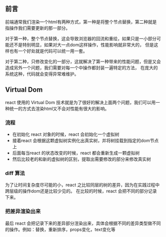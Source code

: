 ## 前言

前端通常我们渲染一个html有两种方式，第一种是将整个节点替换，第二种就是指操作我们需要更新的那一部分。

对于第一种，整个节点替换，这会导致浏览器的回流和重绘，如果只是一小部分可能还不是特别明显，如果对大一点dom这样操作，性能影响就非常大的，
但是这样也有一个好处就是代码可以统一用一套。

对于第二种，只修改变化的一部分，这就解决了第一种带来的性能问题，但是又会造成另外一个问题，我们需要对每一个中操作都封装一遍特定的方法，
在庞大的系统这种，代码就会变得异常难维护。

## Virtual Dom

react 使用的 Virtual Dom 技术就是为了很好的解决上面两个问题，我们可以用一种统一的方式去渲染html又不会对性能有很大的影响。

### 流程

- 在初始化 react 对象的时候，react 会初始化一个虚拟树
- 接着react 会根据这颗虚拟树实例化出真实树，并将树挂载到指定的dom节点上
- 后面每当react 的状态改变的时候，react 都会重新生成一颗虚拟树
- 然后比较老的和新的虚拟树的区别，提取出需要修改的部分来修改真实树

### diff 算法

为了让时间复杂度尽可能的小，react 之比较同层的树的差异，因为在实践过程中跨层级的操作dom还是比较少见的。
在比较的时候，react 会把不同的部分记录下来。

### 把差异渲染出来

最后 react 会把记录下来的差异部分渲染出来，具体会根据不同的差异类型做不同的操作。例如：替换，重新排序，props变化，text变化等



